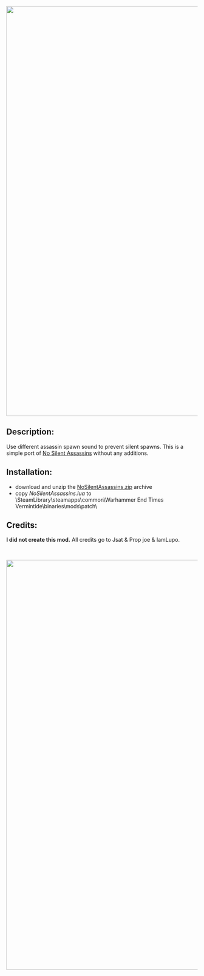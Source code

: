 <p align="center">
  <img src="../../../assets/banner-top.png" width="1080">
</p>

## Description:
Use different assassin spawn sound to prevent silent spawns.
This is a simple port of [No Silent Assassins](https://www.nexusmods.com/vermintide/mods/40) without any additions.

## Installation:
- download and unzip the [NoSilentAssassins.zip](../../../../releases/tag/NoSilentAssassins) archive
- copy *NoSilentAssassins.lua* to \SteamLibrary\steamapps\common\Warhammer End Times Vermintide\binaries\mods\patch\

## Credits:
**I did not create this mod.** All credits go to Jsat & Prop joe & IamLupo.

<br/>

<p align="center">
  <img src="../../../assets/banner-buttom.png" width="1080">
</p>
